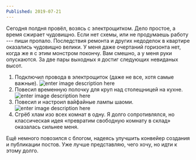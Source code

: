 ```yaml
---
Published: 2019-07-21
---
```

Сегодня полдня провёл, возясь с электрощитком. Дело простое, а время сжирает чудовищно. Если нет схемы, или не продумаешь работу --- пиши пропало. Последствия ремонта и других недоделок в квартире оказались чудовищно велики. У меня даже очертаний горизонта нет, когда же я с этим монстром покончу. Вам смешно, а у меня руки опускаются. За две пары выходных я достиг следующих невиданых высот.
1. Подключил провода в электрощиток (даже не все, хотя самые важные).
![enter image description here](https://lh3.googleusercontent.com/K15L3jPeY8xLPFSSjpsM8LUR5tpcSjiyCrIFc8k2Y3oriKal6kXTVpQbh5TKBiVi6bqKUcP0fjHtFg)
2. Повесил временную полочку для круп над столещницей на кухне.
![enter image description here](https://lh3.googleusercontent.com/TDTUtPQOmpTsPsRQjQoEOLiIbGk9N1TVtKEnosThLTWHuIQovIRyxG2VVqihjaH8hjJFctW5QB9Hmg)
3. Повесил и настроил вайфайные лампы шаоми.
![enter image description here](https://lh3.googleusercontent.com/jYdh5LNi5_3UzhCpMfx7NgCa3KeKklwsmmJ9bSPf4Tode4CowiVCjW80IMgSBhYgA4YV721slNUWCA)
4. Сгрёб хлам изо всех комнат в одну. Я долго сопротивлялся, но классическая идея «превратим свободную комнату в склад» оказалась сильнее меня.

Ещё немного повозился с блогом, надеясь улучшить конвейер создания и публикации постов. Уже лучше представляю, чего хочу, но идти к этому долго.

<!--stackedit_data:
eyJoaXN0b3J5IjpbLTIwMDIyMjIzOTBdfQ==
-->